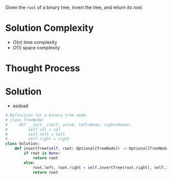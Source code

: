 Given the `root` of a binary tree, invert the tree, and return _its root_.
# Solution Complexity
- $O(n)$ time complexity
- $O(1)$ space complexity
# Thought Process
# Solution
- asdsad
```Python
# Definition for a binary tree node.
# class TreeNode:
#     def __init__(self, val=0, left=None, right=None):
#         self.val = val
#         self.left = left
#         self.right = right
class Solution:
	def invertTree(self, root: Optional[TreeNode]) -> Optional[TreeNode]:
		if root is None:
			return root
		else:
			root.left, root.right = self.invertTree(root.right), self.invertTree(root.left)
			return root
```